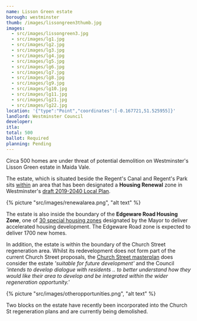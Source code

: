 ```yaml
---
name: Lisson Green estate
borough: westminster
thumb: /images/lissongreen3thumb.jpg
images:
  - src/images/lissongreen3.jpg
  - src/images/lg1.jpg
  - src/images/lg2.jpg
  - src/images/lg3.jpg
  - src/images/lg4.jpg
  - src/images/lg5.jpg
  - src/images/lg6.jpg
  - src/images/lg7.jpg
  - src/images/lg8.jpg
  - src/images/lg9.jpg
  - src/images/lg10.jpg
  - src/images/lg11.jpg
  - src/images/lg21.jpg
  - src/images/lg22.jpg
location: '{"type":"Point","coordinates":[-0.167721,51.525955]}'
landlord: Westminster Council
developer:
itla:
total: 500
ballot: Required
planning: Pending
---
```

Circa 500 homes are under threat of potential demolition on Westminster's Lisson Green estate in Maida Vale.

The estate, which is situated beside the Regent's Canal and Regent's Park sits [within](https://lbhf.maps.arcgis.com/apps/webappviewer/index.html?id=7cab3cdf6e344a0fb24df59ed6b9bdc5) an area that has been designated a __Housing Renewal__ zone in Westminster's [draft 2019-2040 Local Plan](https://www.westminster.gov.uk/cityplan2040).

{% picture "src/images/renewalarea.png", "alt text" %}

The estate is also inside the boundary of the __Edgeware Road Housing Zone__, one of [30 special housing zones](https://www.london.gov.uk/what-we-do/housing-and-land/increasing-housing-supply/housing-zones#acc-i-42741) designated by the Mayor to deliver accelerated housing development. The Edgeware Road zone is expected to deliver 1700 new homes.

 
In addition, the estate is within the boundary of the Church Street regeneration area. Whilst its redevelopment does not form part of the current Church Street proposals, the [Church Street masterplan](https://www.westminster.gov.uk/sites/default/files/ev_h_008_church_street_masterplan_wcc_2017.pdf) does consider the estate _'suitable for future development'_ and the Council _'intends to develop dialogue with residents .. to better understand how they would like their area to develop and be integrated within the wider regeneration opportunity.'_ 

{% picture "src/images/otheropportunities.png", "alt text" %}

Two blocks on the estate have recently been incorporated into the Church St regeneration plans and are currently being demolished.
